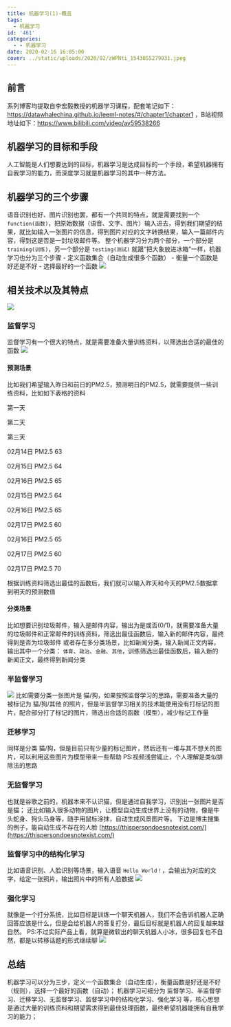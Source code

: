 ```yaml
---
title: 机器学习(1)-概览
tags:
  - 机器学习
id: '461'
categories:
  - - 机器学习
date: 2020-02-16 16:05:00
cover: ../static/uploads/2020/02/zWPNti_1543055279031.jpeg
---
```


## 前言

系列博客均提取自李宏毅教授的机器学习课程，配套笔记如下：https://datawhalechina.github.io/leeml-notes/#/chapter1/chapter1 ，B站视频地址如下：https://www.bilibili.com/video/av59538266

## 机器学习的目标和手段

人工智能是人们想要达到的目标，机器学习是达成目标的一个手段，希望机器拥有自我学习的能力，而深度学习就是机器学习的其中一种方法。

## 机器学习的三个步骤

语音识别也好、图片识别也罢，都有一个共同的特点，就是需要找到一个 `function(函数)`，把原始数据（语音、文字、图片）输入进去，得到我们期望的结果，就比如输入一张图片的信息，得到图片对应的文字转换结果，输入一篇邮件内容，得到这是否是一封垃圾邮件等。 整个机器学习分为两个部分，一个部分是 `training(训练)`，另一个部分是 `testing(测试)` 就跟“把大象放进冰箱”一样，机器学习也分为三个步骤 - 定义函数集合（自动生成很多个函数） - 衡量一个函数是好还是不好 - 选择最好的一个函数 ![](../static/uploads/2020/02/a8ddcd26dcd3752bca88bc2c65d66428.png)

## 相关技术以及其特点

![](../static/uploads/2020/02/f8413664fb5e5e6e6dc8e3eed2c8c1bb.png)

### 监督学习

监督学习有一个很大的特点，就是需要准备大量训练资料，以筛选出合适的最佳的函数 ![](../static/uploads/2020/02/ea89e8334fc1b72dff79b5827bcc0983.png)

#### 预测场景

比如我们希望输入昨日和前日的PM2.5，预测明日的PM2.5，就需要提供一些训练资料，比如如下表格的资料

第一天

第二天

第三天

02月14日 PM2.5 63

02月15日 PM2.5 64

02月16日 PM2.5 65

02月15日 PM2.5 64

02月16日 PM2.5 65

02月17日 PM2.5 60

02月16日 PM2.5 65

02月17日 PM2.5 60

02月17日 PM2.5 70

根据训练资料筛选出最佳的函数后，我们就可以输入昨天和今天的PM2.5数据拿到明天的预测数值

#### 分类场景

比如想要识别垃圾邮件，输入是邮件内容，输出为是或否(0/1)，就需要准备大量的垃圾邮件和正常邮件的训练资料，筛选出最佳函数后，输入新的邮件内容，最终得到是否为垃圾邮件 或者存在多分类场景，比如新闻分类，输入新闻正文内容，输出其中一个分类： `体育`、`政治`、`金融`、`其他`，训练筛选出最佳函数后，输入新的新闻正文，最终得到新闻分类

### 半监督学习

![](../static/uploads/2020/02/64067b8aa977635e8798c065360a2fbb.png) 比如需要分类一张图片是 猫/狗，如果按照监督学习的思路，需要准备大量的被标记为 猫/狗/其他 的照片，但是半监督学习相关的技术能使用没有打标记的图片，配合部分打了标记的图片，筛选出合适的函数（模型），减少标记工作量

### 迁移学习

同样是分类 猫/狗，但是目前只有少量的标记图片，然后还有一堆与其不想关的图片，可以利用这些图片为模型带来一些帮助 PS:视频浅尝辄止，个人理解是类似排除法的思路

### 无监督学习

也就是谷歌之前的，机器本来不认识猫，但是通过自我学习，识别出一张图片是否是猫； 还比如输入很多动物的图片，让模型自动生成世界上没有的动物，像是牛头蛇身、狗头马身等，随手用鼠标涂抹，自动生成风景图片等。 下边是博主搜集的例子，能自动生成不存在的人脸 [https://thispersondoesnotexist.com/](https://thispersondoesnotexist.com/)

### 监督学习中的结构化学习

比如语音识别、人脸识别等场景，输入语音 `Hello World！`，会输出为对应的文字，给定一张照片，输出照片中的所有人脸数据 ![](../static/uploads/2020/02/1d44de915fb6b7a8bb575a0e65d045af.png)

### 强化学习

就像是一个打分系统，比如目标是训练一个聊天机器人，我们不会告诉机器人正确回答应该是什么，但是会给机器人的答复打分，最后目标就是机器人的回复越来越自然。 PS:不过实际产品上看，就算是微软出的聊天机器人小冰，很多回复也不自然，都是以转移话题的形式继续聊 ![](../static/uploads/2020/02/922110bdecada0acff19b6a3d6b3afe6.png)

## 总结

机器学习可以分为三步，定义一个函数集合（自动生成），衡量函数是好还是不好（规则），选择一个最好的函数（自动）； 机器学习可细分为 监督学习、半监督学习、迁移学习、无监督学习、监督学习中的结构化学习、强化学习 等，核心思想是通过大量的训练资料和期望需求得到最佳处理函数，最终希望机器能拥有自我学习的能力；